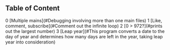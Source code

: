 ## Table of Content
0 [Multiple mains](#Debugging involving more than one main files)
1 [Like, comment, subscribe](#Comment out the infinite loop)
2 [0 > 972?](#prints out the largest number)
3 [Leap year](#This program converts a date to the day of year and determines how many days are left in the year, taking leap year into consideration)
